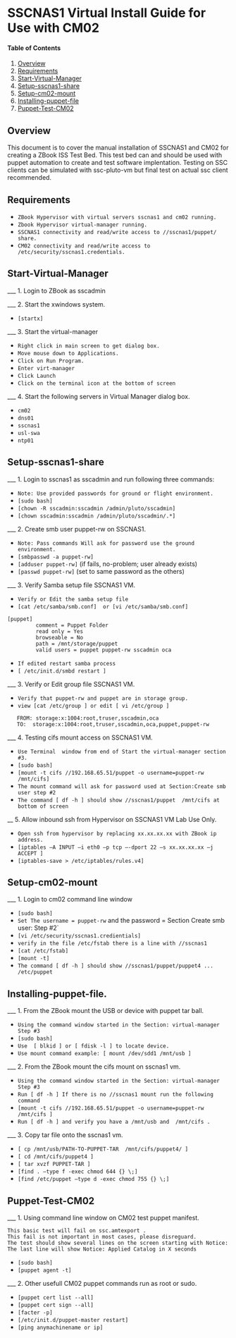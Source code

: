 ﻿# SSCNAS1 Virtual Install Guide for Use with CM02   



#### Table of Contents

1. [Overview](#overview)
2. [Requirements](#requirements)
3. [Start-Virtual-Manager](#start-virtual-manager)
4. [Setup-sscnas1-share](#setup-sscnas1-share)
5. [Setup-cm02-mount](#setup-cm02-mount)
6. [Installing-puppet-file](#installing-puppet-file)
7. [Puppet-Test-CM02](#puppet-test-cm02)

## Overview

This document is to cover the manual installation of SSCNAS1 and CM02 for creating a ZBook ISS Test Bed. This test bed can and should be used with puppet automation to create and test software implentation. Testing on SSC clients can be simulated with ssc-pluto-vm but final test on actual ssc client recommended.

## Requirements
* `ZBook Hypervisor with virtual servers sscnas1 and cm02 running.`
* `Zbook Hypervisor virtual-manager running.`
* `SSCNAS1 connectivity and read/write access to //sscnas1/puppet/ share.`
* `CM02 connectivity and read/write access to /etc/security/sscnas1.credentials.`

## Start-Virtual-Manager
___ 1. Login to ZBook as sscadmin

___ 2. Start the xwindows system.

* `[startx]`

___ 3. Start the virtual-manager

* `Right click in main screen to get dialog box.`
* `Move mouse down to Applications.`
* `Click on Run Program.`
* `Enter virt-manager`
* `Click Launch`
* `Click on the terminal icon at the bottom of screen`

___ 4. Start the following servers in Virtual Manager dialog box.

* `cm02`
* `dns01`
* `sscnas1`
* `usl-swa`
* `ntp01`

## Setup-sscnas1-share
___ 1. Login to sscnas1 as sscadmin and run following three commands:

* `Note: Use provided passwords for ground or flight environment.`
* `[sudo bash]`
* `[chown -R sscadmin:sscadmin /admin/pluto/sscadmin] `
* `[chown sscadmin:sscadmin /admin/pluto/sscadmin/.*] `

___ 2. Create smb user puppet-rw on SSCNAS1.

* `Note: Pass commands Will ask for password use the ground environment.`
* `[smbpasswd -a puppet-rw]`
* `[adduser puppet-rw]` (if fails, no-problem; user already exists)  
* `[passwd puppet-rw]`  (set to same password as the others)

___ 3. Verify Samba setup file SSCNAS1 VM.

* `Verify or Edit the samba setup file`
* `[cat /etc/samba/smb.conf]  or [vi /etc/samba/smb.conf]`
```
[puppet]
         comment = Puppet Folder
         read only = Yes
         browseable = No
         path = /mnt/storage/puppet
         valid users = puppet puppet-rw sscadmin oca
```
* ` If edited restart samba process `
* `[ /etc/init.d/smbd restart ]`

___ 3. Verify or Edit group file SSCNAS1 VM.

* `Verify that puppet-rw and puppet are in storage group.`
* `view [cat /etc/group ] or edit [ vi /etc/group ]`
```
   FROM: storage:x:1004:root,truser,sscadmin,oca
   TO:  storage:x:1004:root,truser,sscadmin,oca,puppet,puppet-rw
```
___ 4. Testing cifs mount access on SSCNAS1 VM.

* `Use Terminal  window from end of Start the virtual-manager section #3.`
* `[sudo bash]`
* `[mount -t cifs //192.168.65.51/puppet -o username=puppet-rw /mnt/cifs]`
* `The mount command will ask for password used at Section:Create smb user step #2`
* `The command [ df -h ] should show //sscnas1/puppet  /mnt/cifs at bottom of screen`

__ 5. Allow inbound ssh from Hypervisor on SSCNAS1 VM Lab Use Only.

* `Open ssh from hypervisor by replacing xx.xx.xx.xx with ZBook ip address.`
* `[iptables –A INPUT –i eth0 –p tcp –-dport 22 –s xx.xx.xx.xx –j ACCEPT ]`
* `[iptables-save > /etc/iptables/rules.v4]`

## Setup-cm02-mount

___ 1. Login to cm02 command line window
* `[sudo bash]`
* `Set The username = puppet-rw` and the password = Section Create smb user: Step #2`
* `[vi /etc/security/sscnas1.credientials]`
* `verify in the file /etc/fstab there is a line with //sscnas1`
* `[cat /etc/fstab]`
* `[mount -t]`
* `The command [ df -h ] should show //sscnas1/puppet/puppet4 ... /etc/puppet` 

## Installing-puppet-file. 

___ 1. From the ZBook mount the USB or device with puppet tar ball. 

* `Using the command window started in the Section: virtual-manager Step #3 `
* `[sudo bash]`
* `Use  [ blkid ] or [ fdisk -l ] to locate device.`
* `Use mount command example: [ mount /dev/sdd1 /mnt/usb ]`

___ 2. From the ZBook mount the cifs mount on sscnas1 vm.
 
* `Using the command window started in the Section: virtual-manager Step #3 `
* `Run [ df -h ] If there is no //sscnas1 mount run the following command`
* `[mount -t cifs //192.168.65.51/puppet -o username=puppet-rw /mnt/cifs ]`
* `Run [ df -h ] and verify you have a /mnt/usb and  /mnt/cifs .`

___ 3. Copy tar file onto the sscnas1 vm. 

* `[ cp /mnt/usb/PATH-TO-PUPPET-TAR  /mnt/cifs/puppet4/ ] `
* `[ cd /mnt/cifs/puppet4 ]`
* `[ tar xvzf PUPPET-TAR ]`
* `[find . –type f -exec chmod 644 {} \;]`
* `[find /etc/puppet –type d -exec chmod 755 {} \;]`

## Puppet-Test-CM02

___ 1. Using command line window on CM02 test puppet manifest.

```
This basic test will fail on ssc.amtexport . 
This fail is not important in most cases, please disreguard.
The test should show several lines on the screen starting with Notice:
The last line will show Notice: Applied Catalog in X seconds
```
* `[sudo bash]`
* `[puppet agent -t]`

___ 2. Other usefull CM02 puppet commands run as root or sudo. 

* `[puppet cert list --all]`
* `[puppet cert sign --all]`
* `[facter -p]`
* `[/etc/init.d/puppet-master restart]`
* `[ping anymachinename or ip]`


